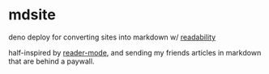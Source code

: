 # mdsite
deno deploy for converting sites into markdown w/ [readability](https://github.com/mozilla/readability)

half-inspired by [reader-mode](https://github.com/jonot-cyber/reader-mode/),
and sending my friends articles in markdown that are behind a paywall.
